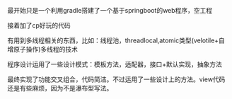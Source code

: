最开始只是一个利用gradle搭建了一个基于springboot的web程序，空工程

接着加了cp好玩的代码

有用到多线程相关的东西，比如：线程池，threadlocal,atomic类型(velotile+自增原子操作)多线程的技术

程序设计运用了一些设计模式：模板方法，适配器，接口+默认实现，抽象方法

最终实现了功能交叉组合，代码简洁。不过运用了一些设计上的方法。view代码还是有些麻烦，因为不是瀑布型写法。